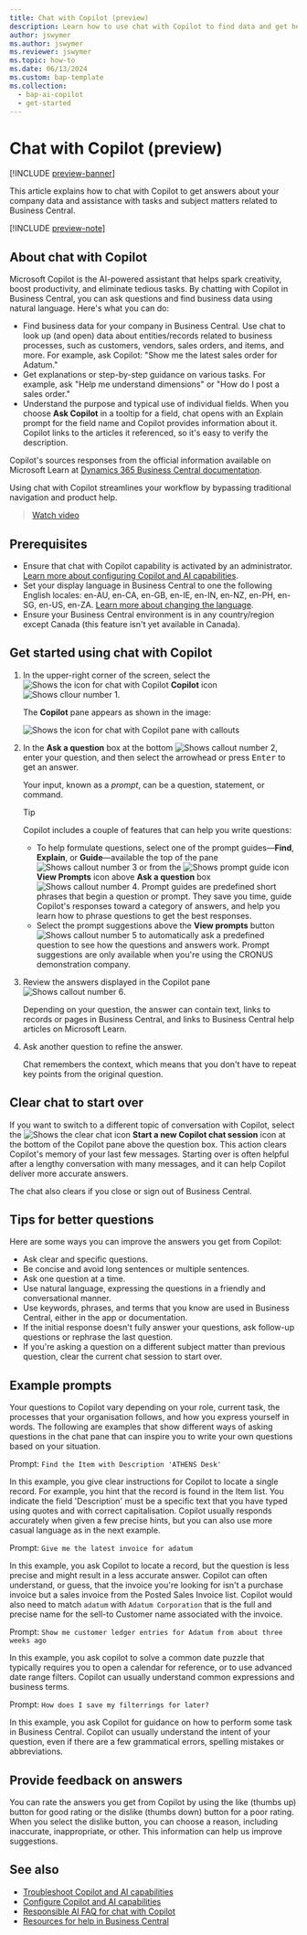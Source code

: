 ```yaml
---
title: Chat with Copilot (preview)
description: Learn how to use chat with Copilot to find data and get help in Business Central.
author: jswymer
ms.author: jswymer
ms.reviewer: jswymer
ms.topic: how-to
ms.date: 06/13/2024
ms.custom: bap-template
ms.collection:
  - bap-ai-copilot
  - get-started
---
```


# Chat with Copilot (preview)

[!INCLUDE [preview-banner](~/../shared-content/shared/preview-includes/preview-banner.md)]

This article explains how to chat with Copilot to get answers about your company data and assistance with tasks and subject matters related to Business Central.

[!INCLUDE [preview-note](~/../shared-content/shared/preview-includes/production-ready-preview-dynamics365.md)]

## About chat with Copilot

Microsoft Copilot is the AI-powered assistant that helps spark creativity, boost productivity, and eliminate tedious tasks. By chatting with Copilot in Business Central, you can ask questions and find business data using natural language. Here's what you can do:

- Find business data for your company in Business Central. Use chat to look up (and open) data about entities/records related to business processes, such as customers, vendors, sales orders, and items, and more. For example, ask Copilot: "Show me the latest sales order for Adatum."
- Get explanations or step-by-step guidance on various tasks. For example, ask "Help me understand dimensions" or "How do I post a sales order."
- Understand the purpose and typical use of individual fields. When you choose **Ask Copilot** in a tooltip for a field, chat opens with an Explain prompt for the field name and Copilot provides information about it. Copilot links to the articles it referenced, so it's easy to verify the description.

Copilot's sources responses from the official information available on Microsoft Learn at [Dynamics 365 Business Central documentation](/dynamics365/business-central/).
  
Using chat with Copilot streamlines your workflow by bypassing traditional navigation and product help.
  
> [Watch video](https://go.microsoft.com/fwlink/?linkid=2250609)

## Prerequisites

- Ensure that chat with Copilot capability is activated by an administrator. [Learn more about configuring Copilot and AI capabilities](enable-ai.md).
- Set your display language in Business Central to one the following English locales: en-AU, en-CA, en-GB, en-IE, en-IN, en-NZ, en-PH, en-SG, en-US, en-ZA. [Learn more about changing the language](ui-change-basic-settings.md#language).
- Ensure your Business Central environment is in any country/region except Canada (this feature isn't yet available in Canada).

## Get started using chat with Copilot

1. In the upper-right corner of the screen, select the ![Shows the icon for chat with Copilot](media/chat-copilot-icon.png) **Copilot** icon ![Shows cllour number 1](media/callout-number-1.svg).

   The **Copilot** pane appears as shown in the image:
   
    ![Shows the icon for chat with Copilot pane with callouts](media/chat-with-copilot-pane.svg)

1. In the **Ask a question** box at the bottom ![Shows callout number 2](media/callout-number-2.svg), enter your question, and then select the arrowhead or press <kbd>Enter</kbd> to get an answer.

   Your input, known as a *prompt*, can be a question, statement, or command.

   > [!TIP]
   > Copilot includes a couple of features that can help you write questions:
   > - To help formulate questions, select one of the prompt guides&mdash;**Find**, **Explain**, or **Guide**&mdash;available the top of the pane ![Shows callout number 3](media/callout-number-3.svg) or from the ![Shows prompt guide icon](media/prompt-guide-icon.png) **View Prompts**  icon above **Ask a question** box ![Shows callout number 4](media/callout-number-4.svg). Prompt guides are predefined short phrases that begin a question or prompt. They save you time, guide Copilot's responses toward a category of answers, and help you learn how to phrase questions to get the best responses.
   > - Select the prompt suggestions above the **View prompts** button ![Shows callout number 5](media/callout-number-5.svg) to automatically ask a predefined question to see how the questions and answers work. Prompt suggestions are only available when you're using the CRONUS demonstration company.

1. Review the answers displayed in the Copilot pane ![Shows callout number 6](media/callout-number-6.svg).

   Depending on your question, the answer can contain text, links to records or pages in Business Central, and links to Business Central help articles on Microsoft Learn.

1. Ask another question to refine the answer.

   Chat remembers the context, which means that you don't have to repeat key points from the original question.

## Clear chat to start over

If you want to switch to a different topic of conversation with Copilot, select the ![Shows the clear chat icon](media/clear-chat-icon.png) **Start a new Copilot chat session**  icon at the bottom of the Copilot pane above the question box. This action clears Copilot's memory of your last few messages. Starting over is often helpful after a lengthy conversation with many messages, and it can help Copilot deliver more accurate answers.

The chat also clears if you close or sign out of Business Central.

## Tips for better questions

Here are some ways you can improve the answers you get from Copilot:

- Ask clear and specific questions.
- Be concise and avoid long sentences or multiple sentences.
- Ask one question at a time. <!--Avoid asking about multiple questions in one message.-->
- Use natural language, expressing the questions in a friendly and conversational manner.
- Use keywords, phrases, and terms that you know are used in Business Central, either in the app or documentation.
- If the initial response doesn't fully answer your questions, ask follow-up questions or rephrase the last question.
- If you're asking a question on a different subject matter than previous question, clear the current chat session to start over.

## Example prompts

Your questions to Copilot vary depending on your role, current task, the processes that your organisation follows, and how you express yourself in words. The following are examples that show different ways of asking questions in the chat pane that can inspire you to write your own questions based on your situation.

Prompt: `Find the Item with Description 'ATHENS Desk'`

In this example, you give clear instructions for Copilot to locate a single record. For example, you hint that the record is found in the Item list. You indicate the field 'Description' must be a specific text that you have typed using quotes and with correct capitalisation. Copilot usually responds accurately when given a few precise hints, but you can also use more casual language as in the next example.

Prompt: `Give me the latest invoice for adatum`

In this example, you ask Copilot to locate a record, but the question is less precise and might result in a less accurate answer. Copilot can often understand, or guess, that the invoice you're looking for isn't a purchase invoice but a sales invoice from the Posted Sales Invoice list. Copilot would also need to match `adatum` with `Adatum Corporation` that is the full and precise name for the sell-to Customer name associated with the invoice.

Prompt: `Show me customer ledger entries for Adatum from about three weeks ago`

In this example, you ask copilot to solve a common date puzzle that typically requires you to open a calendar for reference, or to use advanced date range filters. Copilot can usually understand common expressions and business terms.

Prompt: `How does I save my filterrings for later?`

In this example, you ask Copilot for guidance on how to perform some task in Business Central. Copilot can usually understand the intent of your question, even if there are a few grammatical errors, spelling mistakes or abbreviations.

## Provide feedback on answers

You can rate the answers you get from Copilot by using the like (thumbs up) button for good rating or the dislike (thumbs down) button for a poor rating. When you select the dislike button, you can choose a reason, including inaccurate, inappropriate, or other. This information can help us improve suggestions.

<!--
1. If you want help getting you're question started, select the prompts either from the **Find**, **Explain**, or **Guide** buttons at the top of the Coplit pane or use the **View Prompts** menu above **Ask a question** box at the bottom.

   Prompts are predefined short phrases that start a question. Apart from saving you time, they're designed to target responses to specific categories. They also help you undestand how you can phrase questions to get the responses.-->
   
## See also 

- [Troubleshoot Copilot and AI capabilities](ai-copilot-troubleshooting.md)  
- [Configure Copilot and AI capabilities](enable-ai.md)  
- [Responsible AI FAQ for chat with Copilot](faqs-chat-with-copilot.md)  
- [Resources for help in Business Central](product-help-and-support.md)  
